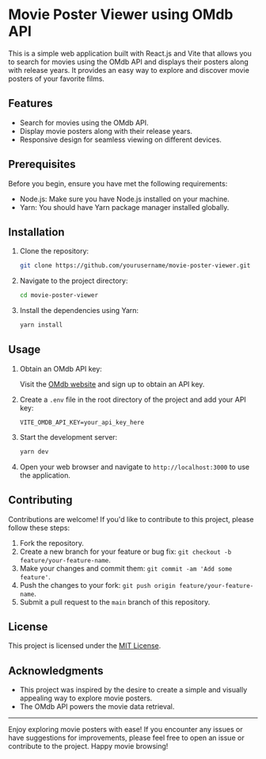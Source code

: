 # Movie Poster Viewer using OMdb API

This is a simple web application built with React.js and Vite that allows you to search for movies using the OMdb API and displays their posters along with release years. It provides an easy way to explore and discover movie posters of your favorite films.

## Features

- Search for movies using the OMdb API.
- Display movie posters along with their release years.
- Responsive design for seamless viewing on different devices.

## Prerequisites

Before you begin, ensure you have met the following requirements:

- Node.js: Make sure you have Node.js installed on your machine.
- Yarn: You should have Yarn package manager installed globally.

## Installation

1. Clone the repository:

   ```bash
   git clone https://github.com/yourusername/movie-poster-viewer.git
   ```

2. Navigate to the project directory:

   ```bash
   cd movie-poster-viewer
   ```

3. Install the dependencies using Yarn:

   ```bash
   yarn install
   ```

## Usage

1. Obtain an OMdb API key:

   Visit the [OMdb website](http://www.omdbapi.com/) and sign up to obtain an API key.

2. Create a `.env` file in the root directory of the project and add your API key:

   ```plaintext
   VITE_OMDB_API_KEY=your_api_key_here
   ```

3. Start the development server:

   ```bash
   yarn dev
   ```

4. Open your web browser and navigate to `http://localhost:3000` to use the application.

## Contributing

Contributions are welcome! If you'd like to contribute to this project, please follow these steps:

1. Fork the repository.
2. Create a new branch for your feature or bug fix: `git checkout -b feature/your-feature-name`.
3. Make your changes and commit them: `git commit -am 'Add some feature'`.
4. Push the changes to your fork: `git push origin feature/your-feature-name`.
5. Submit a pull request to the `main` branch of this repository.

## License

This project is licensed under the [MIT License](LICENSE).

## Acknowledgments

- This project was inspired by the desire to create a simple and visually appealing way to explore movie posters.
- The OMdb API powers the movie data retrieval.

---

Enjoy exploring movie posters with ease! If you encounter any issues or have suggestions for improvements, please feel free to open an issue or contribute to the project. Happy movie browsing!
